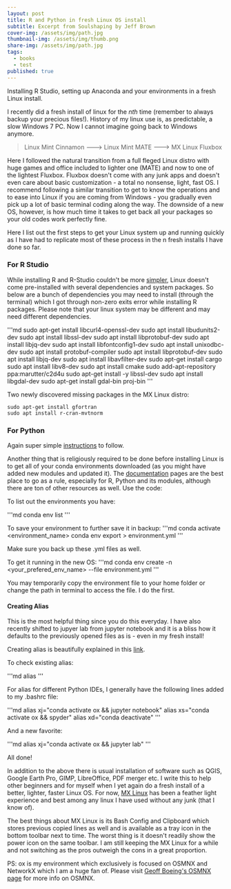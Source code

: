 ```yaml
---
layout: post
title: R and Python in fresh Linux OS install
subtitle: Excerpt from Soulshaping by Jeff Brown
cover-img: /assets/img/path.jpg
thumbnail-img: /assets/img/thumb.png
share-img: /assets/img/path.jpg
tags:
  - books
  - test
published: true
---
```


Installing R Studio, setting up Anaconda and your environments in a fresh Linux install.


I recently did a fresh install of linux for the _nth_ time (remember to always backup your precious files!). History of my linux use is, as predictable, a slow Windows 7 PC. Now I cannot imagine going back to Windows anymore.


> Linux Mint Cinnamon ---> Linux Mint MATE ---> MX Linux Fluxbox


Here I followed the natural transition from a full fleged Linux distro with huge games and office included to lighter one (MATE) and now to one of the lightest Fluxbox. Fluxbox doesn't come with any junk apps and doesn't even care about basic customization - a total no nonsense, light, fast OS. I recommend following a similar transition to get to know the operations and to ease into Linux if you are coming from Windows - you gradually even pick up a lot of basic terminal coding along the way. The downside of a new OS, however, is how much time it takes to get back all your packages so your old codes work perfectly fine.


Here I list out the first steps to get your Linux system up and running quickly as I have had to replicate most of these process in the n fresh installs I have done so far. 

### For R Studio

While installing R and R-Studio couldn't be more [simpler](https://www.rstudio.com/products/rstudio/download-server/debian-ubuntu/), Linux doesn't come pre-installed with several dependencies and system packages. So below are a bunch of dependencies you may need to install (through the terminal) which I got through non-zero exits error while installing R packages. Please note that your linux system may be different and may need different dependencies.

'''md
    sudo apt-get install libcurl4-openssl-dev
    sudo apt install libudunits2-dev
    sudo apt install libssl-dev
    sudo apt install libprotobuf-dev
    sudo apt install libjq-dev
    sudo apt install libfontconfig1-dev
    sudo apt install unixodbc-dev
    sudo apt install protobuf-compiler
    sudo apt install libprotobuf-dev
    sudo apt install libjq-dev
    sudo apt install libavfilter-dev
    sudo apt-get install cargo
    sudo apt install libv8-dev
    sudo apt install cmake
    sudo add-apt-repository ppa:marutter/c2d4u
    sudo apt-get install -y libssl-dev
    sudo apt install libgdal-dev
    sudo apt-get install gdal-bin proj-bin
'''

Two newly discovered missing packages in the MX Linux distro:

    sudo apt-get install gfortran
    sudo apt install r-cran-mvtnorm

### For Python

Again super simple [instructions](https://docs.anaconda.com/anaconda/install/linux/) to follow. 

Another thing that is religiously required to be done before installing Linux is to get all of your conda environments downloaded (as you might have added new modules and updated it). The [documentation](https://docs.conda.io/projects/conda/en/latest/user-guide/tasks/manage-environments.html) pages are the best place to go as a rule, especially for R, Python and its modules, although there are ton of other resources as well. Use the code:

To list out the environments you have: 

'''md
    conda env list
'''

To save your environment to further save it in backup:
'''md
    conda activate <environment_name>
    conda env export > environment.yml
'''

Make sure you back up these .yml files as well.

To get it running in the new OS: 
'''md
    conda env create -n <your_prefered_env_name> --file environment.yml
'''

You may temporarily copy the environment file to your home folder or change the path in terminal to access the file. I do the first. 


#### Creating Alias 

This is the most helpful thing since you do this everyday. I have also recently shifted to jupyer lab from jupyter notebook and it is a bliss how it defaults to the previously opened files as is - even in my fresh install! 

Creating alias is beautifully explained in this [link](https://www.tecmint.com/create-alias-in-linux/). 

To check existing alias:

'''md
    alias 
'''

For alias for different Python IDEs, I generally have the following lines added to my .bashrc file:

'''md
    alias xj="conda activate ox && jupyter notebook"
    alias xs="conda activate ox && spyder"
    alias xd="conda deactivate"
'''

And a new favorite:

'''md
    alias xj="conda activate ox && jupyter lab"
'''

All done! 

In addition to the above there is usual installation of software such as QGIS, Google Earth Pro, GIMP, LibreOffice, PDF merger etc. I write this to help other beginners and for myself when I yet again do a fresh install of a better, lighter, faster Linux OS. For now, [MX Linux](https://mxlinux.org/) has been a feather light experience and best among any linux I have used without any junk (that I know of). 

The best things about MX Linux is its Bash Config and Clipboard which stores previous copied lines as well and is available as a tray icon in the bottom toolbar next to time. The worst thing is it doesn't readily show the power icon on the same toolbar. I am still keeping the MX Linux for a while and not switching as the pros outweigh the cons in a great proportion.  

PS: ox is my environment which exclusively is focused on OSMNX and NetworkX which I am a huge fan of. Please visit [Geoff Boeing's OSMNX page](https://geoffboeing.com/tag/osmnx/) for more info on OSMNX.